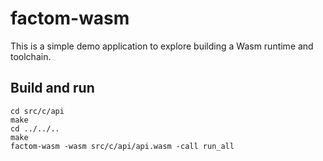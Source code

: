 # factom-wasm

This is a simple demo application to explore building a Wasm runtime and
toolchain.

## Build and run
```
cd src/c/api
make
cd ../../..
make
factom-wasm -wasm src/c/api/api.wasm -call run_all
```

